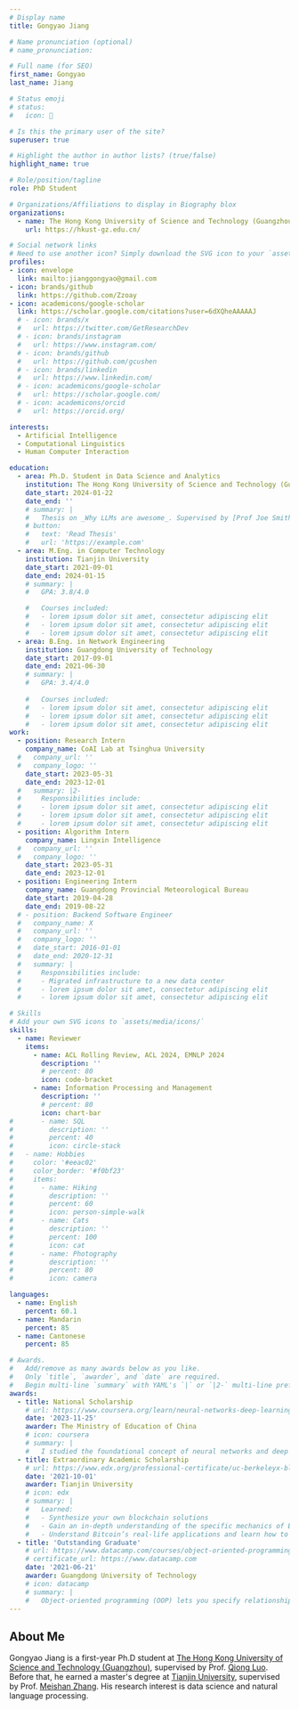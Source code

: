 ```yaml
---
# Display name
title: Gongyao Jiang

# Name pronunciation (optional)
# name_pronunciation: 

# Full name (for SEO)
first_name: Gongyao
last_name: Jiang

# Status emoji
# status:
#   icon: 🐍

# Is this the primary user of the site?
superuser: true

# Highlight the author in author lists? (true/false)
highlight_name: true

# Role/position/tagline
role: PhD Student

# Organizations/Affiliations to display in Biography blox
organizations:
  - name: The Hong Kong University of Science and Technology (Guangzhou)
    url: https://hkust-gz.edu.cn/

# Social network links
# Need to use another icon? Simply download the SVG icon to your `assets/media/icons/` folder.
profiles:
- icon: envelope
  link: mailto:jianggongyao@gmail.com
- icon: brands/github
  link: https://github.com/Zzoay
- icon: academicons/google-scholar
  link: https://scholar.google.com/citations?user=6dXQheAAAAAJ
  # - icon: brands/x
  #   url: https://twitter.com/GetResearchDev
  # - icon: brands/instagram
  #   url: https://www.instagram.com/
  # - icon: brands/github
  #   url: https://github.com/gcushen
  # - icon: brands/linkedin
  #   url: https://www.linkedin.com/
  # - icon: academicons/google-scholar
  #   url: https://scholar.google.com/
  # - icon: academicons/orcid
  #   url: https://orcid.org/

interests:
  - Artificial Intelligence
  - Computational Linguistics
  - Human Computer Interaction

education:
  - area: Ph.D. Student in Data Science and Analytics
    institution: The Hong Kong University of Science and Technology (Guangzhou)
    date_start: 2024-01-22
    date_end: ''
    # summary: |
    #   Thesis on _Why LLMs are awesome_. Supervised by [Prof Joe Smith](https://example.com). Presented papers at 5 IEEE conferences with the contributions being published in 2 Springer journals.
    # button:
    #   text: 'Read Thesis'
    #   url: 'https://example.com'
  - area: M.Eng. in Computer Technology
    institution: Tianjin University
    date_start: 2021-09-01
    date_end: 2024-01-15
    # summary: |
    #   GPA: 3.8/4.0

    #   Courses included:
    #   - lorem ipsum dolor sit amet, consectetur adipiscing elit
    #   - lorem ipsum dolor sit amet, consectetur adipiscing elit
    #   - lorem ipsum dolor sit amet, consectetur adipiscing elit
  - area: B.Eng. in Network Engineering
    institution: Guangdong University of Technology
    date_start: 2017-09-01
    date_end: 2021-06-30
    # summary: |
    #   GPA: 3.4/4.0
      
    #   Courses included:
    #   - lorem ipsum dolor sit amet, consectetur adipiscing elit
    #   - lorem ipsum dolor sit amet, consectetur adipiscing elit
    #   - lorem ipsum dolor sit amet, consectetur adipiscing elit
work:
  - position: Research Intern
    company_name: CoAI Lab at Tsinghua University
  #   company_url: ''
  #   company_logo: ''
    date_start: 2023-05-31
    date_end: 2023-12-01
  #   summary: |2-
  #     Responsibilities include:
  #     - lorem ipsum dolor sit amet, consectetur adipiscing elit
  #     - lorem ipsum dolor sit amet, consectetur adipiscing elit
  #     - lorem ipsum dolor sit amet, consectetur adipiscing elit
  - position: Algorithm Intern
    company_name: Lingxin Intelligence
  #   company_url: ''
  #   company_logo: ''
    date_start: 2023-05-31
    date_end: 2023-12-01
  - position: Engineering Intern
    company_name: Guangdong Provincial Meteorological Bureau
    date_start: 2019-04-28
    date_end: 2019-08-22
  # - position: Backend Software Engineer
  #   company_name: X
  #   company_url: ''
  #   company_logo: ''
  #   date_start: 2016-01-01
  #   date_end: 2020-12-31
  #   summary: |
  #     Responsibilities include:
  #     - Migrated infrastructure to a new data center
  #     - lorem ipsum dolor sit amet, consectetur adipiscing elit
  #     - lorem ipsum dolor sit amet, consectetur adipiscing elit

# Skills
# Add your own SVG icons to `assets/media/icons/`
skills:
  - name: Reviewer
    items:
      - name: ACL Rolling Review, ACL 2024, EMNLP 2024
        description: ''
        # percent: 80
        icon: code-bracket
      - name: Information Processing and Management
        description: ''
        # percent: 80
        icon: chart-bar
#       - name: SQL
#         description: ''
#         percent: 40
#         icon: circle-stack
#   - name: Hobbies
#     color: '#eeac02'
#     color_border: '#f0bf23'
#     items:
#       - name: Hiking
#         description: ''
#         percent: 60
#         icon: person-simple-walk
#       - name: Cats
#         description: ''
#         percent: 100
#         icon: cat
#       - name: Photography
#         description: ''
#         percent: 80
#         icon: camera

languages:
  - name: English
    percent: 60.1
  - name: Mandarin
    percent: 85  
  - name: Cantonese
    percent: 85

# Awards.
#   Add/remove as many awards below as you like.
#   Only `title`, `awarder`, and `date` are required.
#   Begin multi-line `summary` with YAML's `|` or `|2-` multi-line prefix and indent 2 spaces below.
awards:
  - title: National Scholarship
    # url: https://www.coursera.org/learn/neural-networks-deep-learning
    date: '2023-11-25'
    awarder: The Ministry of Education of China
    # icon: coursera
    # summary: |
    #   I studied the foundational concept of neural networks and deep learning. By the end, I was familiar with the significant technological trends driving the rise of deep learning; build, train, and apply fully connected deep neural networks; implement efficient (vectorized) neural networks; identify key parameters in a neural network’s architecture; and apply deep learning to your own applications.
  - title: Extraordinary Academic Scholarship
    # url: https://www.edx.org/professional-certificate/uc-berkeleyx-blockchain-fundamentals
    date: '2021-10-01'
    awarder: Tianjin University
    # icon: edx
    # summary: |
    #   Learned:
    #   - Synthesize your own blockchain solutions
    #   - Gain an in-depth understanding of the specific mechanics of Bitcoin
    #   - Understand Bitcoin’s real-life applications and learn how to attack and destroy Bitcoin, Ethereum, smart contracts and Dapps, and alternatives to Bitcoin’s Proof-of-Work consensus algorithm
  - title: 'Outstanding Graduate'
    # url: https://www.datacamp.com/courses/object-oriented-programming-with-s3-and-r6-in-r
    # certificate_url: https://www.datacamp.com
    date: '2021-06-21'
    awarder: Guangdong University of Technology
    # icon: datacamp
    # summary: |
    #   Object-oriented programming (OOP) lets you specify relationships between functions and the objects that they can act on, helping you manage complexity in your code. This is an intermediate level course, providing an introduction to OOP, using the S3 and R6 systems. S3 is a great day-to-day R programming tool that simplifies some of the functions that you write. R6 is especially useful for industry-specific analyses, working with web APIs, and building GUIs.
---
```


## About Me

Gongyao Jiang is a first-year Ph.D student at [The Hong Kong University of Science and Technology (Guangzhou)](https://www.hkust-gz.edu.cn/), supervised by Prof. [Qiong Luo](https://www.cse.ust.hk/~luo/). Before that, he earned a master's degree at [Tianjin University](http://www.tju.edu.cn/), supervised by Prof. [Meishan Zhang](https://zhangmeishan.github.io/). His research interest is data science and natural language processing. 
